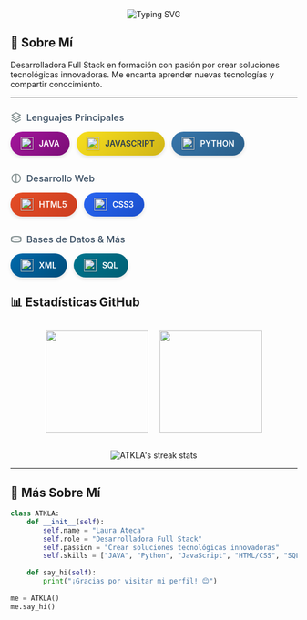 
<!-- Título animado -->
<div align="center">
  <img src="https://readme-typing-svg.herokuapp.com?font=Fira+Code&size=35&duration=3000&pause=500&color=FFD700&center=true&vCenter=true&width=800&lines=¡Hola!+👋+Soy+ATKLA;Desarrolladora+Full+Stack;Apasionada+por+la+Tecnología" alt="Typing SVG" />
</div>


## 🌟 Sobre Mí
Desarrolladora Full Stack en formación con pasión por crear soluciones tecnológicas innovadoras. Me encanta aprender nuevas tecnologías y compartir conocimiento.

---

  <!-- Lenguajes Principales -->
  <div style="margin: 25px 0;">
    <h3 style="color: #34495e; margin-bottom: 15px; font-weight: 500; display: flex; align-items: center;">
      <svg style="margin-right: 8px;" width="20" height="20" viewBox="0 0 24 24" fill="none" xmlns="http://www.w3.org/2000/svg">
        <path d="M3 17L12 22L21 17M3 12L12 17L21 12M12 2L3 7L12 12L21 7L12 2Z" stroke="#7f8c8d" stroke-width="2" stroke-linecap="round" stroke-linejoin="round"/>
      </svg>
      Lenguajes Principales
    </h3>
    <div style="display: flex; flex-wrap: wrap; gap: 12px;">
      <span style="background: linear-gradient(135deg, #A4169D 0%, #7A0D75 100%); color: white; padding: 10px 18px; border-radius: 30px; font-weight: 600; box-shadow: 0 3px 6px rgba(0,0,0,0.1); display: flex; align-items: center; transition: transform 0.2s; cursor: default; backdrop-filter: blur(2px);" onmouseover="this.style.transform='translateY(-2px)'" onmouseout="this.style.transform='none'">
        <img src="https://cdn.jsdelivr.net/gh/devicons/devicon/icons/java/java-original.svg" width="22" style="margin-right: 10px; filter: drop-shadow(0 1px 1px rgba(0,0,0,0.2));"/> JAVA
      </span>
      <span style="background: linear-gradient(135deg, #F7DF1E 0%, #D1B517 100%); color: #2c3e50; padding: 10px 18px; border-radius: 30px; font-weight: 600; box-shadow: 0 3px 6px rgba(0,0,0,0.1); display: flex; align-items: center; transition: transform 0.2s; cursor: default;" onmouseover="this.style.transform='translateY(-2px)'" onmouseout="this.style.transform='none'">
        <img src="https://cdn.jsdelivr.net/gh/devicons/devicon/icons/javascript/javascript-original.svg" width="22" style="margin-right: 10px; filter: drop-shadow(0 1px 1px rgba(0,0,0,0.2));"/> JAVASCRIPT
      </span>
      <span style="background: linear-gradient(135deg, #3776AB 0%, #2A5F8A 100%); color: white; padding: 10px 18px; border-radius: 30px; font-weight: 600; box-shadow: 0 3px 6px rgba(0,0,0,0.1); display: flex; align-items: center; transition: transform 0.2s; cursor: default;" onmouseover="this.style.transform='translateY(-2px)'" onmouseout="this.style.transform='none'">
        <img src="https://cdn.jsdelivr.net/gh/devicons/devicon/icons/python/python-original.svg" width="22" style="margin-right: 10px; filter: drop-shadow(0 1px 1px rgba(0,0,0,0.2));"/> PYTHON
      </span>
    </div>
  </div>

  <!-- Desarrollo Web -->
  <div style="margin: 30px 0;">
    <h3 style="color: #34495e; margin-bottom: 15px; font-weight: 500; display: flex; align-items: center;">
      <svg style="margin-right: 8px;" width="20" height="20" viewBox="0 0 24 24" fill="none" xmlns="http://www.w3.org/2000/svg">
        <path d="M12 21C16.9706 21 21 16.9706 21 12C21 7.02944 16.9706 3 12 3M12 21C7.02944 21 3 16.9706 3 12C3 7.02944 7.02944 3 12 3M12 21V3" stroke="#7f8c8d" stroke-width="2" stroke-linecap="round" stroke-linejoin="round"/>
      </svg>
      Desarrollo Web
    </h3>
    <div style="display: flex; flex-wrap: wrap; gap: 12px;">
      <span style="background: linear-gradient(135deg, #E44D26 0%, #CC3D1F 100%); color: white; padding: 10px 18px; border-radius: 30px; font-weight: 600; box-shadow: 0 3px 6px rgba(0,0,0,0.1); display: flex; align-items: center; transition: transform 0.2s; cursor: default;" onmouseover="this.style.transform='translateY(-2px)'" onmouseout="this.style.transform='none'">
        <img src="https://cdn.jsdelivr.net/gh/devicons/devicon/icons/html5/html5-original.svg" width="22" style="margin-right: 10px; filter: drop-shadow(0 1px 1px rgba(0,0,0,0.2));"/> HTML5
      </span>
      <span style="background: linear-gradient(135deg, #2965F1 0%, #1A4FCC 100%); color: white; padding: 10px 18px; border-radius: 30px; font-weight: 600; box-shadow: 0 3px 6px rgba(0,0,0,0.1); display: flex; align-items: center; transition: transform 0.2s; cursor: default;" onmouseover="this.style.transform='translateY(-2px)'" onmouseout="this.style.transform='none'">
        <img src="https://cdn.jsdelivr.net/gh/devicons/devicon/icons/css3/css3-original.svg" width="22" style="margin-right: 10px; filter: drop-shadow(0 1px 1px rgba(0,0,0,0.2));"/> CSS3
      </span>
    </div>
  </div>

  <!-- Bases de Datos & Más -->
  <div style="margin: 30px 0 10px 0;">
    <h3 style="color: #34495e; margin-bottom: 15px; font-weight: 500; display: flex; align-items: center;">
      <svg style="margin-right: 8px;" width="20" height="20" viewBox="0 0 24 24" fill="none" xmlns="http://www.w3.org/2000/svg">
        <path d="M12 6C17.5228 6 22 7.34315 22 9V15C22 16.6569 17.5228 18 12 18C6.47715 18 2 16.6569 2 15V9C2 7.34315 6.47715 6 12 6Z" stroke="#7f8c8d" stroke-width="2" stroke-linecap="round" stroke-linejoin="round"/>
        <path d="M22 9C22 10.66 17.52 12 12 12C6.48 12 2 10.66 2 9M22 9C22 7.34 17.52 6 12 6C6.48 6 2 7.34 2 9M2 9V15C2 16.66 6.48 18 12 18C17.52 18 22 16.66 22 15V9" stroke="#7f8c8d" stroke-width="2" stroke-linecap="round" stroke-linejoin="round"/>
      </svg>
      Bases de Datos & Más
    </h3>
    <div style="display: flex; flex-wrap: wrap; gap: 12px;">
      <span style="background: linear-gradient(135deg, #006AAC 0%, #004D7A 100%); color: white; padding: 10px 18px; border-radius: 30px; font-weight: 600; box-shadow: 0 3px 6px rgba(0,0,0,0.1); display: flex; align-items: center; transition: transform 0.2s; cursor: default;" onmouseover="this.style.transform='translateY(-2px)'" onmouseout="this.style.transform='none'">
        <img src="https://cdn.jsdelivr.net/gh/devicons/devicon/icons/xml/xml-original.svg" width="22" style="margin-right: 10px; filter: drop-shadow(0 1px 1px rgba(0,0,0,0.2));"/> XML
      </span>
      <span style="background: linear-gradient(135deg, #00758F 0%, #005F73 100%); color: white; padding: 10px 18px; border-radius: 30px; font-weight: 600; box-shadow: 0 3px 6px rgba(0,0,0,0.1); display: flex; align-items: center; transition: transform 0.2s; cursor: default;" onmouseover="this.style.transform='translateY(-2px)'" onmouseout="this.style.transform='none'">
        <img src="https://cdn.jsdelivr.net/gh/devicons/devicon/icons/mysql/mysql-original.svg" width="22" style="margin-right: 10px; filter: drop-shadow(0 1px 1px rgba(0,0,0,0.2));"/> SQL
      </span>
    </div>
  </div>

</div>

## 📊 Estadísticas GitHub

<div align="center" style="display: flex; flex-wrap: wrap; justify-content: center; gap: 20px; margin: 30px 0;">
  <img height="180em" src="https://github-readme-stats.vercel.app/api?username=ATKLA&show_icons=true&theme=dracula&hide_border=true&bg_color=0D1117&title_color=A4169D&icon_color=FFA500&text_color=FFFFFF"/>
  <img height="180em" src="https://github-readme-stats.vercel.app/api/top-langs/?username=ATKLA&layout=compact&theme=dracula&hide_border=true&bg_color=0D1117&title_color=A4169D&text_color=FFFFFF"/>
</div>

<div align="center">
  <img src="https://github-readme-streak-stats.herokuapp.com/?user=ATKLA&theme=dracula&hide_border=true&background=0D1117&stroke=A4169D&ring=FFA500&fire=FFA500&currStreakNum=FFFFFF&sideNums=FFFFFF&currStreakLabel=A4169D" alt="ATKLA's streak stats"/>
</div>

---

## 🌈 Más Sobre Mí

```python
class ATKLA:
    def __init__(self):
        self.name = "Laura Ateca"
        self.role = "Desarrolladora Full Stack"
        self.passion = "Crear soluciones tecnológicas innovadoras"
        self.skills = ["JAVA", "Python", "JavaScript", "HTML/CSS", "SQL"]
        
    def say_hi(self):
        print("¡Gracias por visitar mi perfil! 😊")
        
me = ATKLA()
me.say_hi()

